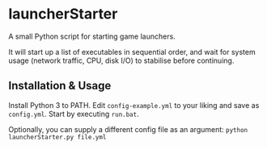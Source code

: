 # launcherStarter
 
A small Python script for starting game launchers. 

It will start up a list of executables in sequential order, and wait for system usage (network traffic, CPU, disk I/O) to stabilise before continuing.

## Installation & Usage

Install Python 3 to PATH. Edit `config-example.yml` to your liking and save as `config.yml`. Start by executing `run.bat`.

Optionally, you can supply a different config file as an argument:
`python launcherStarter.py file.yml`

